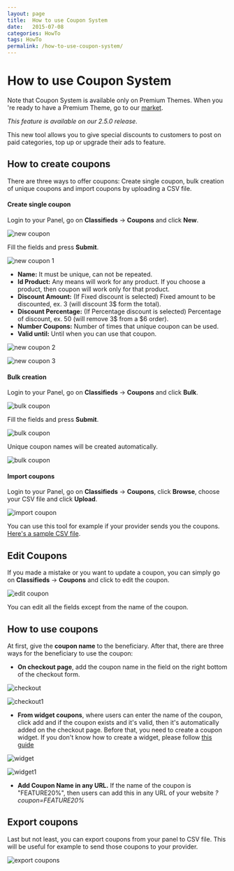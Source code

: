 ```yaml
---
layout: page
title:  How to use Coupon System
date:   2015-07-08
categories: HowTo
tags: HowTo
permalink: /how-to-use-coupon-system/
---
```

# How to use Coupon System

Note that Coupon System is available only on Premium Themes. When you 're ready to have a Premium Theme, go to our [market](http://open-classifieds.com/market/).

_This feature is available on our 2.5.0 release._

This new tool allows you to give special discounts to customers to post on paid categories, top up or upgrade their ads to feature. 

## How to create coupons

There are three ways to offer coupons: Create single coupon, bulk creation of unique coupons and import coupons by uploading a CSV file. 

#### Create single coupon

Login to your Panel, go on **Classifieds** -> **Coupons** and click **New**. 

![new coupon](http://docs.yclas.com/images/coupons-new.png)

Fill the fields and press **Submit**.

![new coupon 1](http://docs.yclas.com/images/coupons-new1.png)

+ **Name:** It must be unique, can not be repeated.
+ **Id Product:** Any means will work for any product. If you choose a product, then coupon will work only for that product.
+ **Discount Amount:** (If Fixed discount is selected) Fixed amount to be discounted, ex. 3 (will discount 3$ form the total).
+ **Discount Percentage:** (If Percentage discount is selected) Percentage of discount, ex. 50 (will remove 3$ from a $6 order).
+ **Number Coupons:** Number of times that unique coupon can be used.
+ **Valid until:** Until when you can use that coupon.

![new coupon 2](http://docs.yclas.com/images/coupons-new2.png)

![new coupon 3](http://docs.yclas.com/images/coupons-new3.png)

#### Bulk creation

Login to your Panel, go on **Classifieds** -> **Coupons** and click **Bulk**. 

![bulk coupon](http://docs.yclas.com/images/coupons-bulk0.png)

Fill the fields and press **Submit**.

![bulk coupon](http://docs.yclas.com/images/coupons-bulk2.png)

Unique coupon names will be created automatically.

![bulk coupon](http://docs.yclas.com/images/coupons-bulk3.png)

#### Import coupons

Login to your Panel, go on **Classifieds** -> **Coupons**, click **Browse**, choose your CSV file and click **Upload**. 

![import coupon](http://docs.yclas.com/images/coupon-import.png)

You can use this tool for example if your provider sends you the coupons. [Here's a sample CSV file](https://mega.nz/#!V1RSSIoS!QBD0IlfKqcAuswEv18SXQ1vkbp4eUeCxpIH5sXQVskY).

## Edit Coupons

If you made a mistake or you want to update a coupon, you can simply go on **Classifieds** -> **Coupons** and click to edit the coupon. 

![edit coupon](http://docs.yclas.com/images/coupons-edit.png)

You can edit all the fields except from the name of the coupon.


## How to use coupons

At first, give the **coupon name** to the beneficiary. After that, there are three ways for the beneficiary to use the coupon:

+ **On checkout page**, add the coupon name in the field on the right bottom of the checkout form.

![checkout](http://docs.yclas.com/images/coupons-checkout.png)

![checkout1](http://docs.yclas.com/images/coupons-checkout1.png)

+ **From widget coupons**, where users can enter the name of the coupon, click add and if the coupon exists and it's valid, then it's automatically added on the checkout page. Before that, you need to create a coupon widget. If you don't know how to create a widget, please follow [this guide](http://docs.yclas.com/overview-of-widgets/)

![widget](http://docs.yclas.com/images/coupon-widget.png)

![widget1](http://docs.yclas.com/images/coupon-widget1.png)

+ **Add Coupon Name in any URL.** If the name of the coupon is "FEATURE20%", then users can add this in any URL of your website _?coupon=FEATURE20%_


## Export coupons

Last but not least, you can export coupons from your panel to CSV file. This will be useful for example to send those coupons to your provider.

![export coupons](http://docs.yclas.com/images/coupon-export.png)